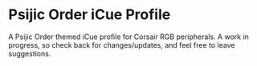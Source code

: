 # Psijic Order iCue Profile

A Psijic Order themed iCue profile for Corsair RGB peripherals. A work in progress, so check back for changes/updates, and feel free to leave suggestions.